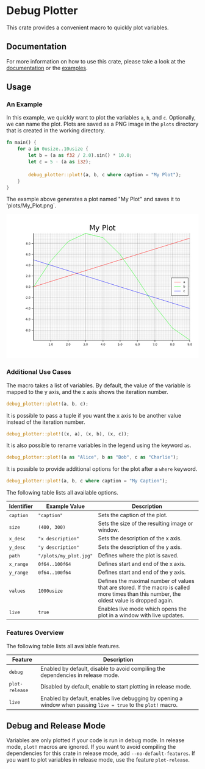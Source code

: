 # Debug Plotter

This crate provides a convenient macro to quickly plot variables.

## Documentation

For more information on how to use this crate, please take a look at the [documentation](https://docs.rs/debug_plotter/0.2.0/debug_plotter/) or the [examples](https://github.com/fabianboesiger/debug-plotter/tree/main/examples).

## Usage
### An Example

In this example, we quickly want to plot the variables `a`, `b`, and `c`.
Optionally, we can name the plot. Plots are saved as a PNG image in the
`plots` directory that is created in the working directory.

```rust
fn main() {
    for a in 0usize..10usize {
        let b = (a as f32 / 2.0).sin() * 10.0;
        let c = 5 - (a as i32);

        debug_plotter::plot!(a, b, c where caption = "My Plot");
    }
}
```

The example above generates a plot named "My Plot" and
saves it to 'plots/My_Plot.png`.

![Basic PLot](plots/My_Plot.png)

### Additional Use Cases

The macro takes a list of variables. By default, the value of the variable
is mapped to the y axis, and the x axis shows the iteration number.

```rust
debug_plotter::plot!(a, b, c);
```

It is possible to pass a tuple if you want the x axis to be another value
instead of the iteration number.

```rust
debug_plotter::plot!((x, a), (x, b), (x, c));
```

It is also possible to rename variables in the legend using the keyword `as`.

```rust
debug_plotter::plot!(a as "Alice", b as "Bob", c as "Charlie");
```

It is possible to provide additional options for the plot
after a `where` keyword.

```rust
debug_plotter::plot!(a, b, c where caption = "My Caption");
```

The following table lists all available options.

|Identifier|Example Value|Description|
|---|---|---|
|`caption`|`"caption"`|Sets the caption of the plot.|
|`size`|`(400, 300)`|Sets the size of the resulting image or window.|
|`x_desc`|`"x description"`|Sets the description of the x axis.|
|`y_desc`|`"y description"`|Sets the description of the y axis.|
|`path`|`"/plots/my_plot.jpg"`|Defines where the plot is saved.|
|`x_range`|`0f64..100f64`|Defines start and end of the x axis.|
|`y_range`|`0f64..100f64`|Defines start and end of the y axis.|
|`values`|`1000usize`|Defines the maximal number of values that are stored. If the macro is called more times than this number, the oldest value is dropped again.|
|`live`|`true`|Enables live mode which opens the plot in a window with live updates.|

### Features Overview

The following table lists all available features.

|Feature|Description|
|---|---|
|`debug`|Enabled by default, disable to avoid compiling the dependencies in release mode.|
|`plot-release`|Disabled by default, enable to start plotting in release mode.|
|`live`|Enabled by default, enables live debugging by opening a window when passing `live = true` to the `plot!` macro.|

## Debug and Release Mode

Variables are only plotted if your code is run in debug mode.
In release mode, `plot!` macros are ignored.
If you want to avoid compiling the dependencies for this crate in release mode, add `--no-default-features`.
If you want to plot variables in release mode, use the feature `plot-release`.